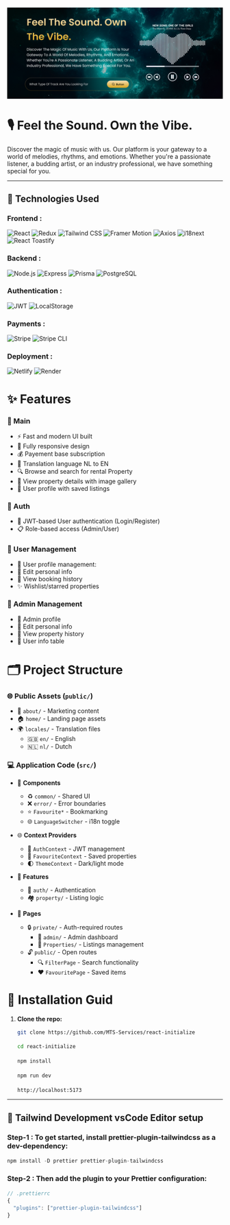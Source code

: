 ![alt text](public/image/ibracks.png)

# 🎙️ Feel the Sound. Own the Vibe.

Discover the magic of music with us. Our platform is your gateway to a world of melodies, rhythms, and emotions. Whether you're a passionate listener, a budding artist, or an industry professional, we have something special for you.

---

## 🔧 Technologies Used

### **Frontend :**

![React](https://img.shields.io/badge/React-20232A?style=for-the-badge&logo=react&logoColor=61DAFB)
![Redux](https://img.shields.io/badge/Redux-593D88?style=for-the-badge&logo=redux&logoColor=white)
![Tailwind CSS](https://img.shields.io/badge/Tailwind_CSS-38B2AC?style=for-the-badge&logo=tailwind-css&logoColor=white)
![Framer Motion](https://img.shields.io/badge/Framer_Motion-0055FF?style=for-the-badge&logo=framer&logoColor=white)
![Axios](https://img.shields.io/badge/Axios-5A29E4?style=for-the-badge&logo=axios&logoColor=white)
![i18next](https://img.shields.io/badge/i18next-26A69A?style=for-the-badge&logo=i18next&logoColor=white)
![React Toastify](https://img.shields.io/badge/Toastify-FFE484?style=for-the-badge&logo=react-toastify&logoColor=black)

### **Backend :**

![Node.js](https://img.shields.io/badge/Node.js-339933?style=for-the-badge&logo=nodedotjs&logoColor=white)
![Express](https://img.shields.io/badge/Express-000000?style=for-the-badge&logo=express&logoColor=white)
![Prisma](https://img.shields.io/badge/Prisma-2D3748?style=for-the-badge&logo=prisma&logoColor=white)
![PostgreSQL](https://img.shields.io/badge/PostgreSQL-316192?style=for-the-badge&logo=postgresql&logoColor=white)

### **Authentication :**

![JWT](https://img.shields.io/badge/JWT-000000?style=for-the-badge&logo=JSON%20web%20tokens&logoColor=white)
![LocalStorage](https://img.shields.io/badge/Local_Storage-FF9900?style=for-the-badge&logo=html5&logoColor=white)

### **Payments :**

![Stripe](https://img.shields.io/badge/Stripe-008CDD?style=for-the-badge&logo=stripe&logoColor=white)
![Stripe CLI](https://img.shields.io/badge/Stripe_CLI-635BFF?style=for-the-badge&logo=stripe&logoColor=white)

### **Deployment :**

![Netlify](https://img.shields.io/badge/Netlify-00C7B7?style=for-the-badge&logo=netlify&logoColor=white)
![Render](https://img.shields.io/badge/Render-46E3B7?style=for-the-badge&logo=render&logoColor=white)

# ✨ Features

### 🎉 Main

- ⚡ Fast and modern UI built
- 📱 Fully responsive design
- 💰 Payement base subscription
- 📝 Translation language NL to EN
- 🔍 Browse and search for rental Property
- 🏡 View property details with image gallery
- 💾 User profile with saved listings

### 📝 Auth

- 🔐 JWT-based User authentication (Login/Register)
- 📋 Role-based access (Admin/User)

### 👤 User Management

- 👤 User profile management:
- 📝 Edit personal info
- 📝 View booking history
- ✨ Wishlist/starred properties

### 👤 Admin Management

- 👤 Admin profile
- 📝 Edit personal info
- 📝 View property history
- 🎨 User info table

# 🗂 Project Structure

### 🌐 Public Assets (`public/`)

- 📝 `about/` - Marketing content
- 🏠 `home/` - Landing page assets
- 🌍 `locales/` - Translation files
  - 🇬🇧 `en/` - English
  - 🇳🇱 `nl/` - Dutch

### 💻 Application Code (`src/`)

- 🧩 **Components**

  - ♻️ `common/` - Shared UI
  - ❌ `error/` - Error boundaries
  - ⭐ `Favourite*` - Bookmarking
  - 🌐 `LanguageSwitcher` - i18n toggle

- 🌐 **Context Providers**

  - 🔐 `AuthContext` - JWT management
  - 💖 `FavouriteContext` - Saved properties
  - 🌓 `ThemeContext` - Dark/light mode

- 🚀 **Features**

  - 🔑 `auth/` - Authentication
  - 🏘️ `property/` - Listing logic

- 📄 **Pages**
  - 🔒 `private/` - Auth-required routes
    - 👑 `admin/` - Admin dashboard
    - 🏡 `Properties/` - Listings management
  - 🔓 `public/` - Open routes
    - 🔍 `FilterPage` - Search functionality
    - ❤️ `FavouritePage` - Saved items

# 🔧 Installation Guid

1. **Clone the repo:**

   ```bash
   git clone https://github.com/MTS-Services/react-initialize

   cd react-initialize

   npm install

   npm run dev

   http://localhost:5173

   ```

---

## 🎨 Tailwind Development vsCode Editor setup

### Step-1 : To get started, install prettier-plugin-tailwindcss as a dev-dependency:

```js
npm install -D prettier prettier-plugin-tailwindcss
```

### Step-2 : Then add the plugin to your Prettier configuration:

```js
// .prettierrc
{
  "plugins": ["prettier-plugin-tailwindcss"]
}
```
